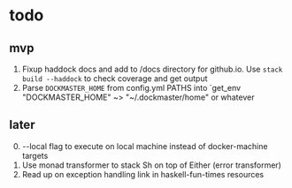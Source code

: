 # todo

## mvp
1. Fixup haddock docs and add to /docs directory for github.io. Use `stack build --haddock` to check coverage and get output
2. Parse `DOCKMASTER_HOME` from config.yml PATHS into `get_env "DOCKMASTER_HOME" ~> "~/.dockmaster/home" or whatever

## later
0. --local flag to execute on local machine instead of docker-machine targets
1. Use monad transformer to stack Sh on top of Either (error transformer)
2. Read up on exception handling link in haskell-fun-times resources

